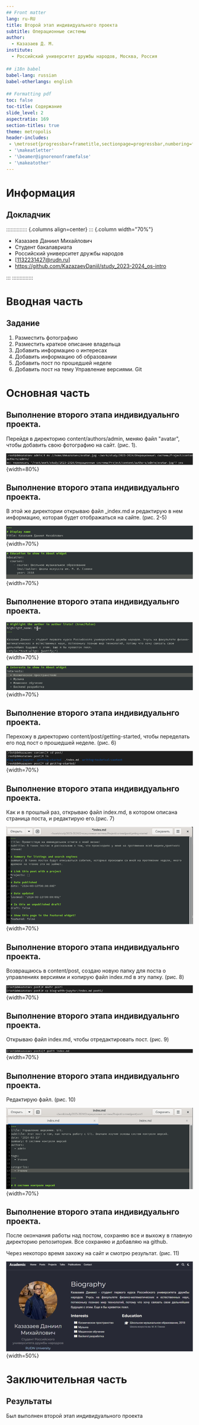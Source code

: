 ```yaml
---
## Front matter
lang: ru-RU
title: Второй этап индивидуального проекта
subtitle: Операционные системы
author:
  - Казазаев Д. М.
institute:
  - Российский университет дружбы народов, Москва, Россия

## i18n babel
babel-lang: russian
babel-otherlangs: english

## Formatting pdf
toc: false
toc-title: Содержание
slide_level: 2
aspectratio: 169
section-titles: true
theme: metropolis
header-includes:
 - \metroset{progressbar=frametitle,sectionpage=progressbar,numbering=fraction}
 - '\makeatletter'
 - '\beamer@ignorenonframefalse'
 - '\makeatother'
---
```


# Информация

## Докладчик

:::::::::::::: {.columns align=center}
::: {.column width="70%"}

  * Казазаев Даниил Михайлович
  * Студент бакалавриата
  * Российский университет дружбы народов
  * [1132231427@rudn.ru]
  * <https://github.com/KazazaevDaniil/study_2023-2024_os-intro>

:::
::::::::::::::

# Вводная часть

## Задание

1. Разместить фотографию
2. Разместить краткое описание владельца
3. Добавить информацию о интересах
4. Добавить информацию об образовании
5. Добавить пост по прошедшей неделе
6. Добавить пост на тему Управление версиями. Git

# Основная часть

## Выполнение второго этапа индивидуальнго проекта. 

Перейдя в директорию content/authors/admin, меняю файл "avatar", чтобы добавить свою фотографию на сайт. (рис. 1).

![Смена аватарки](image/1.png){width=80%}

## Выполнение второго этапа индивидуальнго проекта. 

В этой же директории открываю файл _index.md и редактирую в нем информацию, которая будет отображаться на сайте. (рис. 2-5)

![Смена имени](image/2.png){width=70%}

![Добавление информации об образовании](image/3.png){width=70%}

## Выполнение второго этапа индивидуальнго проекта. 

![Добавление краткой биографии](image/4.png){width=70%}

![Добавление интересов](image/5.png){width=70%}

## Выполнение второго этапа индивидуальнго проекта. 

Перехожу в директорию content/post/getting-started, чтобы переделать его под пост о прошедшей неделе. (рис. 6)

![Переход в диреткторию](image/6.png){width=70%}

## Выполнение второго этапа индивидуальнго проекта. 

Как и в прошлый раз, открываю файл index.md, в котором описана страница поста, и редактирую его.(рис. 7)

![Редактирование фала поста](image/7.png){width=70%}

## Выполнение второго этапа индивидуальнго проекта. 

Возвращаюсь в content/post, создаю новую папку для поста о управлениях версиями и копирую файл index.md в эту папку. (рис. 8)

![Переход и копирование](image/8.png){width=70%}

## Выполнение второго этапа индивидуальнго проекта. 

Открываю файл index.md, чтобы отредактировать пост. (рис. 9)

![Открытие файла в текстовом редакторе](image/9.png){width=70%}

## Выполнение второго этапа индивидуальнго проекта. 

Редактирую файл. (рис. 10)

![Редактирование файла](image/10.png){width=70%}


## Выполнение второго этапа индивидуальнго проекта. 

После окончания работы над постом, сохраняю все и выхожу в главную директорию репозитория. Все сохраняю и добавляю на github.

Через некоторо время захожу на сайт и смотрю результат. (рис. 11)

![Результат](image/11.png){width=50%}

# Заключительная часть

## Результаты

Был выполнен второй этап индивидуального проекта
